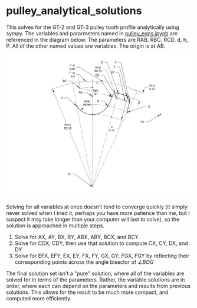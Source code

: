 # pulley_analytical_solutions

This solves for the GT-2 and GT-3 pulley tooth profile analytically
using sympy. The variables and pararmeters named in [pulley_eqns.ipynb](pulley_eqns.ipynb) are referenced in the diagram below. The parameters are RAB, RBC, RCD, d, h, P. All of the other named values are variables. The origin is at AB.

![Tooth Profile Diagram](diagrams/drawing_full.svg)

Solving for all variables at once doesn't tend to converge quickly (it simply never solved when I tried it, perhaps you have more patience than me, but I suspect it may take longer than your computer will last to solve),
so the solution is approached in multiple steps.

1. Solve for AX, AY, BX, BY, ABX, ABY, BCX, and BCY.
2. Solve for CDX, CDY, then use that solution to compute CX, CY, DX, and DY
3. Solve for EFX, EFY, EX, EY, FX, FY, GX, GY, FGX, FGY by reflecting their corresponding points across the angle bisector of $\angle BOG$

The final solution set isn't a "pure" solution, where all of the variables are solved for in terms of the parameters. Rather, the variable solutions are in order, where each can depend on the parameters and results from previous solutions. This allows for the result to be much more compact, and computed more efficiently.
